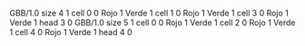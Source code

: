 <gs-board without-header> GBB/1.0
size 4 1
cell 0 0 Rojo 1 Verde 1 
cell 1 0 Rojo 1 Verde 1 
cell 3 0 Rojo 1 Verde 1 
head 3 0
 </gs-board>
<gs-board without-header> GBB/1.0
size 5 1
cell 0 0 Rojo 1 Verde 1 
cell 2 0 Rojo 1 Verde 1 
cell 4 0 Rojo 1 Verde 1 
head 4 0 </gs-board>